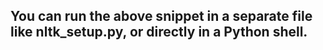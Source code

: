 
## You can run the above snippet in a separate file like nltk_setup.py, or directly in a Python shell.
##   
